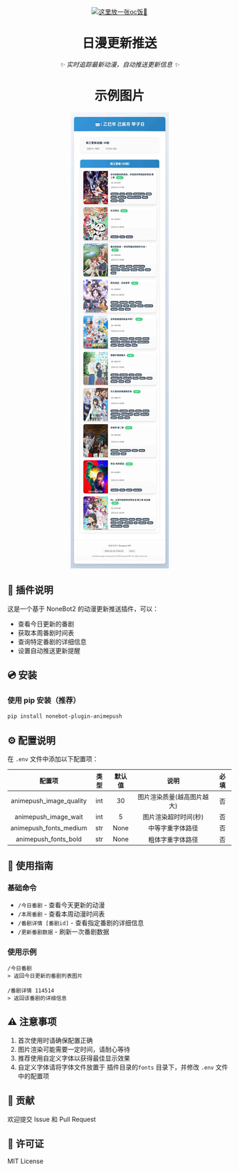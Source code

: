 <!-- markdownlint-disable MD033 MD036 MD041 -->

<p align="center">
  <a href="https://huanxinbot.com/"><img src="https://raw.githubusercontent.com/huanxin996/nonebot_plugin_hx-yinying/main/.venv/hx_img.png" width="200" height="200" alt="这里放一张oc饭🤤"></a>
</p>

<div align="center">

# 日漫更新推送

_✨ 实时追踪最新动漫，自动推送更新信息 ✨_

# 示例图片

<img src="https://raw.githubusercontent.com/huanxin996/nonebot-plugin-animepush/main/such.jpg" alt="示例图片">

</div>

## 📝 插件说明

这是一个基于 NoneBot2 的动漫更新推送插件，可以：

- 查看今日更新的番剧
- 获取本周番剧时间表
- 查询特定番剧的详细信息
- 设置自动推送更新提醒

## 💿 安装

### 使用 pip 安装（推荐）

```bash
pip install nonebot-plugin-animepush
```

## ⚙️ 配置说明

在 `.env` 文件中添加以下配置项：

| 配置项 | 类型 | 默认值 | 说明 | 必填 |
|:-----:|:----:|:----:|:----:|:----:|
| animepush_image_quality | int | 30 | 图片渲染质量(越高图片越大) | 否 |
| animepush_image_wait | int | 5 | 图片渲染超时时间(秒) | 否 |
| animepush_fonts_medium | str | None | 中等字重字体路径 | 否 |
| animepush_fonts_bold | str | None | 粗体字重字体路径 | 否 |

## 🎯 使用指南

### 基础命令

- `/今日番剧` - 查看今天更新的动漫
- `/本周番剧` - 查看本周动漫时间表
- `/番剧详情 [番剧id]` - 查看指定番剧的详细信息
- `/更新番剧数据` - 刷新一次番剧数据

### 使用示例

```
/今日番剧
> 返回今日更新的番剧列表图片

/番剧详情 114514
> 返回该番剧的详细信息
```

## ⚠️ 注意事项

1. 首次使用时请确保配置正确
2. 图片渲染可能需要一定时间，请耐心等待
3. 推荐使用自定义字体以获得最佳显示效果
4. 自定义字体请将字体文件放置于 插件目录的`fonts` 目录下，并修改 `.env` 文件中的配置项

## 🤝 贡献

欢迎提交 Issue 和 Pull Request

## 📄 许可证

MIT License
